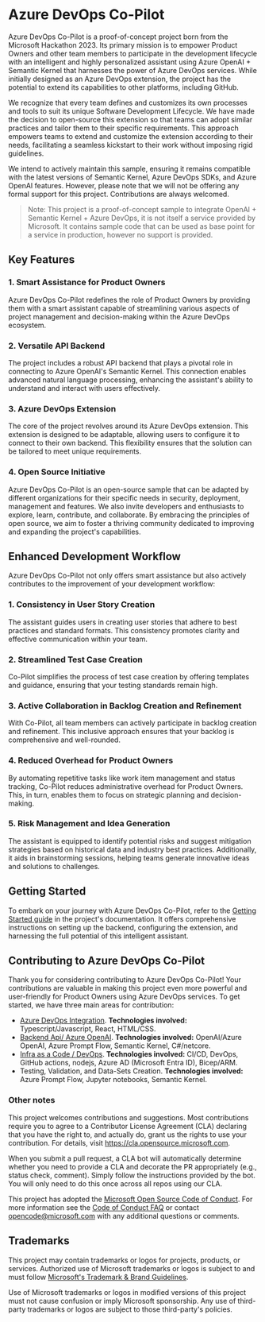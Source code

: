 # Azure DevOps Co-Pilot

Azure DevOps Co-Pilot is a proof-of-concept project born from the Microsoft Hackathon 2023. Its primary mission is to empower Product Owners and other team members to participate in the development lifecycle with an intelligent and highly personalized assistant using Azure OpenAI + Semantic Kernel that harnesses the power of Azure DevOps services. While initially designed as an Azure DevOps extension, the project has the potential to extend its capabilities to other platforms, including GitHub.

We recognize that every team defines and customizes its own processes and tools to suit its unique Software Development Lifecycle. We have made the decision to open-source this extension so that teams can adopt similar practices and tailor them to their specific requirements. This approach empowers teams to extend and customize the extension according to their needs, facilitating a seamless kickstart to their work without imposing rigid guidelines.

We intend to actively maintain this sample, ensuring it remains compatible with the latest versions of Semantic Kernel, Azure DevOps SDKs, and Azure OpenAI features. However, please note that we will not be offering any formal support for this project. Contributions are always welcomed.

> Note: This project is a proof-of-concept sample to integrate OpenAI + Semantic Kernel + Azure DevOps, it is not itself a service provided by Microsoft. It contains sample code that can be used as base point for a service in production, however no support is provided.

## Key Features

### 1. Smart Assistance for Product Owners
Azure DevOps Co-Pilot redefines the role of Product Owners by providing them with a smart assistant capable of streamlining various aspects of project management and decision-making within the Azure DevOps ecosystem.

### 2. Versatile API Backend
The project includes a robust API backend that plays a pivotal role in connecting to Azure OpenAI's Semantic Kernel. This connection enables advanced natural language processing, enhancing the assistant's ability to understand and interact with users effectively.

### 3. Azure DevOps Extension
The core of the project revolves around its Azure DevOps extension. This extension is designed to be adaptable, allowing users to configure it to connect to their own backend. This flexibility ensures that the solution can be tailored to meet unique requirements.

### 4. Open Source Initiative
Azure DevOps Co-Pilot is an open-source sample that can be adapted by different organizations for their specific needs in security, deployment, management and features. We also invite developers and enthusiasts to explore, learn, contribute, and collaborate. By embracing the principles of open source, we aim to foster a thriving community dedicated to improving and expanding the project's capabilities.

## Enhanced Development Workflow
Azure DevOps Co-Pilot not only offers smart assistance but also actively contributes to the improvement of your development workflow:

### 1. Consistency in User Story Creation
The assistant guides users in creating user stories that adhere to best practices and standard formats. This consistency promotes clarity and effective communication within your team.

### 2. Streamlined Test Case Creation
Co-Pilot simplifies the process of test case creation by offering templates and guidance, ensuring that your testing standards remain high.

### 3. Active Collaboration in Backlog Creation and Refinement
With Co-Pilot, all team members can actively participate in backlog creation and refinement. This inclusive approach ensures that your backlog is comprehensive and well-rounded.

### 4. Reduced Overhead for Product Owners
By automating repetitive tasks like work item management and status tracking, Co-Pilot reduces administrative overhead for Product Owners. This, in turn, enables them to focus on strategic planning and decision-making.

### 5. Risk Management and Idea Generation
The assistant is equipped to identify potential risks and suggest mitigation strategies based on historical data and industry best practices. Additionally, it aids in brainstorming sessions, helping teams generate innovative ideas and solutions to challenges.

## Getting Started

To embark on your journey with Azure DevOps Co-Pilot, refer to the [Getting Started guide](./docs/README.md) in the project's documentation. It offers comprehensive instructions on setting up the backend, configuring the extension, and harnessing the full potential of this intelligent assistant.

## Contributing to Azure DevOps Co-Pilot

Thank you for considering contributing to Azure DevOps Co-Pilot! Your contributions are valuable in making this project even more powerful and user-friendly for Product Owners using Azure DevOps services. To get started, we have three main areas for contribution:

* [Azure DevOps Integration](./azdo/azdo/README.md). **Technologies involved:** Typescript/Javascript, React, HTML/CSS.
* [Backend Api/ Azure OpenAI](./api/README.md). **Technologies involved:** OpenAI/Azure OpenAI, Azure Prompt Flow, Semantic Kernel, C#/netcore.
* [Infra as a Code / DevOps](./infra/README.md). **Technologies involved:** CI/CD, DevOps, GitHub actions, nodejs, Azure AD (Microsoft Entra ID), Bicep/ARM.
* Testing, Validation, and Data-Sets Creation. **Technologies involved:** Azure Prompt Flow, Jupyter notebooks, Semantic Kernel.

### Other notes

This project welcomes contributions and suggestions.  Most contributions require you to agree to a
Contributor License Agreement (CLA) declaring that you have the right to, and actually do, grant us
the rights to use your contribution. For details, visit https://cla.opensource.microsoft.com.

When you submit a pull request, a CLA bot will automatically determine whether you need to provide
a CLA and decorate the PR appropriately (e.g., status check, comment). Simply follow the instructions
provided by the bot. You will only need to do this once across all repos using our CLA.

This project has adopted the [Microsoft Open Source Code of Conduct](https://opensource.microsoft.com/codeofconduct/).
For more information see the [Code of Conduct FAQ](https://opensource.microsoft.com/codeofconduct/faq/) or
contact [opencode@microsoft.com](mailto:opencode@microsoft.com) with any additional questions or comments.

## Trademarks

This project may contain trademarks or logos for projects, products, or services. Authorized use of Microsoft trademarks or logos is subject to and must follow [Microsoft's Trademark & Brand Guidelines](https://www.microsoft.com/en-us/legal/intellectualproperty/trademarks/usage/general).

Use of Microsoft trademarks or logos in modified versions of this project must not cause confusion or imply Microsoft sponsorship.
Any use of third-party trademarks or logos are subject to those third-party's policies.
